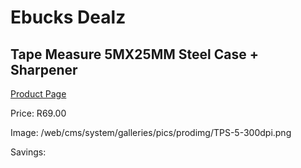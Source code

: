 
# Ebucks Dealz
## Tape Measure 5MX25MM Steel Case + Sharpener
[Product Page](https://www.ebucks.com/web/shop/productSelected.do?prodId=1199943993&catId=370101825)

Price: R69.00

Image: /web/cms/system/galleries/pics/prodimg/TPS-5-300dpi.png

Savings: 


	